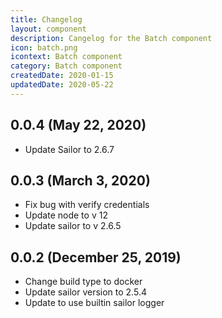 ```yaml
---
title: Changelog
layout: component
description: Cangelog for the Batch component
icon: batch.png
icontext: Batch component
category: Batch component
createdDate: 2020-01-15
updatedDate: 2020-05-22
---
```


## 0.0.4 (May 22, 2020)

* Update Sailor to 2.6.7

## 0.0.3 (March 3, 2020)

* Fix bug with verify credentials
* Update node to v 12
* Update sailor to v 2.6.5

## 0.0.2 (December 25, 2019)

* Change build type to docker
* Update sailor version to 2.5.4
* Update to use builtin sailor logger
